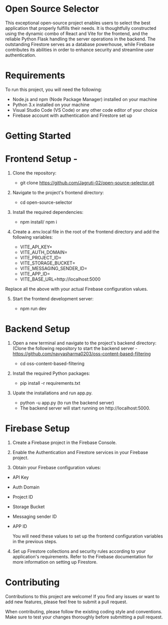 # Open Source Selector

This exceptional open-source project enables users to select the best application that properly fulfills their needs. It is thoughtfully constructed using the dynamic combo of React and Vite for the frontend, and the reliable Python Flask handling the server operations in the backend. The outstanding Firestore serves as a database powerhouse, while Firebase contributes its abilities in order to enhance security and streamline user authentication.

# Requirements

To run this project, you will need the following:

* Node.js and npm (Node Package Manager) installed on your machine
* Python 3.x installed on your machine
* Visual Studio Code (VS Code) or any other code editor of your choice
* Firebase account with authentication and Firestore set up

# Getting Started

# Frontend Setup -

1. Clone the repository:
 
   * git clone <https://github.com/Jagruti-02/open-source-selector.git>

2. Navigate to the project's frontend directory:

   * cd open-source-selector

3. Install the required dependencies:

   * npm install/ npm i

4. Create a .env.local file in the root of the frontend directory and add the following variables:

      *  VITE_API_KEY=
      *  VITE_AUTH_DOMAIN=
      *  VITE_PROJECT_ID=
      *  VITE_STORAGE_BUCKET=
      *  VITE_MESSAGING_SENDER_ID=
      *  VITE_APP_ID=
      *  VITE_BASE_URL=http://localhost:5000


Replace all the above with your actual Firebase configuration values.

5. Start the frontend development server:
 
    * npm run dev


# Backend Setup

1. Open a new terminal and navigate to the project's backend directory:
(Clone the following repository to start the backend server - https://github.com/navyasharma0203/oss-content-based-filtering

    * cd oss-content-based-filtering


2. Install the required Python packages:

    * pip install -r requirements.txt


3. Upate the installations and run app.py.

    * python -u app.py (to run the backend server)
    * The backend server will start running on http://localhost:5000.

# Firebase Setup

1. Create a Firebase project in the Firebase Console.

2. Enable the Authentication and Firestore services in your Firebase project.

3. Obtain your Firebase configuration values:

* API Key
* Auth Domain
* Project ID
* Storage Bucket
* Messaging sender ID
* APP ID

  You will need these values to set up the frontend configuration variables in the previous steps.

4. Set up Firestore collections and security rules according to your application's requirements. Refer to the Firebase documentation for more information on setting up Firestore.

# Contributing

Contributions to this project are welcome! If you find any issues or want to add new features, please feel free to submit a pull request.

When contributing, please follow the existing coding style and conventions. Make sure to test your changes thoroughly before submitting a pull request.




